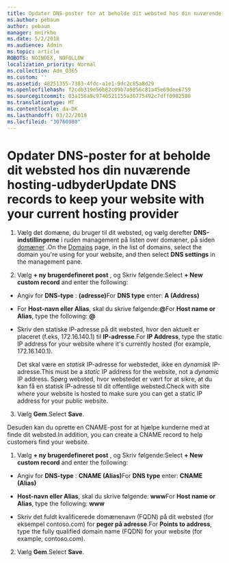 ```yaml
---
title: Opdater DNS-poster for at beholde dit websted hos din nuværende hosting-udbyder
ms.author: pebaum
author: pebaum
manager: mnirkhe
ms.date: 5/2/2018
ms.audience: Admin
ms.topic: article
ROBOTS: NOINDEX, NOFOLLOW
localization_priority: Normal
ms.collection: Adm_O365
ms.custom: ''
ms.assetid: 48251355-7383-4fdc-a1e1-9dc2c85a8d29
ms.openlocfilehash: f2cdb319e56b82c09b7a9856c81a45e69dee6759
ms.sourcegitcommit: 03a156a9c9740521155a30775492c7dff0982588
ms.translationtype: MT
ms.contentlocale: da-DK
ms.lasthandoff: 03/22/2019
ms.locfileid: "30760980"
---
```

# <a name="update-dns-records-to-keep-your-website-with-your-current-hosting-provider"></a><span data-ttu-id="61271-102">Opdater DNS-poster for at beholde dit websted hos din nuværende hosting-udbyder</span><span class="sxs-lookup"><span data-stu-id="61271-102">Update DNS records to keep your website with your current hosting provider</span></span>

1. <span data-ttu-id="61271-103">Vælg det domæne, du bruger til dit websted, og vælg derefter **DNS-indstillingerne** i ruden management på listen over domæner, på siden [domæner](https://portal.office.com/adminportal/home#/Domains) .</span><span class="sxs-lookup"><span data-stu-id="61271-103">On the [Domains](https://portal.office.com/adminportal/home#/Domains) page, in the list of domains, select the domain you're using for your website, and then select **DNS settings** in the management pane.</span></span> 
    
2. <span data-ttu-id="61271-104">Vælg **+ ny brugerdefineret post** , og Skriv følgende:</span><span class="sxs-lookup"><span data-stu-id="61271-104">Select **+ New custom record** and enter the following:</span></span> 
    
  - <span data-ttu-id="61271-105">Angiv for **DNS-type** : **(adresse)**</span><span class="sxs-lookup"><span data-stu-id="61271-105">For **DNS type** enter: **A (Address)**</span></span>
    
  - <span data-ttu-id="61271-106">For **Host-navn eller Alias**, skal du skrive følgende:**@**</span><span class="sxs-lookup"><span data-stu-id="61271-106">For **Host name or Alias**, type the following: **@**</span></span>
    
  - <span data-ttu-id="61271-107">Skriv den statiske IP-adresse på dit websted, hvor den aktuelt er placeret (f.eks, 172.16.140.1) til **IP-adresse**.</span><span class="sxs-lookup"><span data-stu-id="61271-107">For **IP Address**, type the static IP address for your website where it's currently hosted (for example, 172.16.140.1).</span></span> 
    
    <span data-ttu-id="61271-108">Det skal være en *statisk* IP-adresse for webstedet, ikke en *dynamisk* IP-adresse.</span><span class="sxs-lookup"><span data-stu-id="61271-108">This must be a  *static*  IP address for the website, not a  *dynamic*  IP address.</span></span> <span data-ttu-id="61271-109">Spørg websted, hvor webstedet er vært for at sikre, at du kan få en statisk IP-adresse til dit offentlige websted.</span><span class="sxs-lookup"><span data-stu-id="61271-109">Check with site where your website is hosted to make sure you can get a static IP address for your public website.</span></span> 
    
3. <span data-ttu-id="61271-110">Vælg **Gem**.</span><span class="sxs-lookup"><span data-stu-id="61271-110">Select **Save**.</span></span> 
    
<span data-ttu-id="61271-111">Desuden kan du oprette en CNAME-post for at hjælpe kunderne med at finde dit websted.</span><span class="sxs-lookup"><span data-stu-id="61271-111">In addition, you can create a CNAME record to help customers find your website.</span></span>
  
1. <span data-ttu-id="61271-112">Vælg **+ ny brugerdefineret post** , og Skriv følgende:</span><span class="sxs-lookup"><span data-stu-id="61271-112">Select **+ New custom record** and enter the following:</span></span> 
    
  - <span data-ttu-id="61271-113">Angiv for **DNS-type** : **CNAME (Alias)**</span><span class="sxs-lookup"><span data-stu-id="61271-113">For **DNS type** enter: **CNAME (Alias)**</span></span>
    
  - <span data-ttu-id="61271-114">**Host-navn eller Alias**, skal du skrive følgende: **www**</span><span class="sxs-lookup"><span data-stu-id="61271-114">For **Host name or Alias**, type the following: **www**</span></span>
    
  - <span data-ttu-id="61271-115">Skriv det fuldt kvalificerede domænenavn (FQDN) på dit websted (for eksempel contoso.com) for **peger på adresse**.</span><span class="sxs-lookup"><span data-stu-id="61271-115">For **Points to address**, type the fully qualified domain name (FQDN) for your website (for example, contoso.com).</span></span> 
    
2. <span data-ttu-id="61271-116">Vælg **Gem**.</span><span class="sxs-lookup"><span data-stu-id="61271-116">Select **Save**.</span></span> 
    

